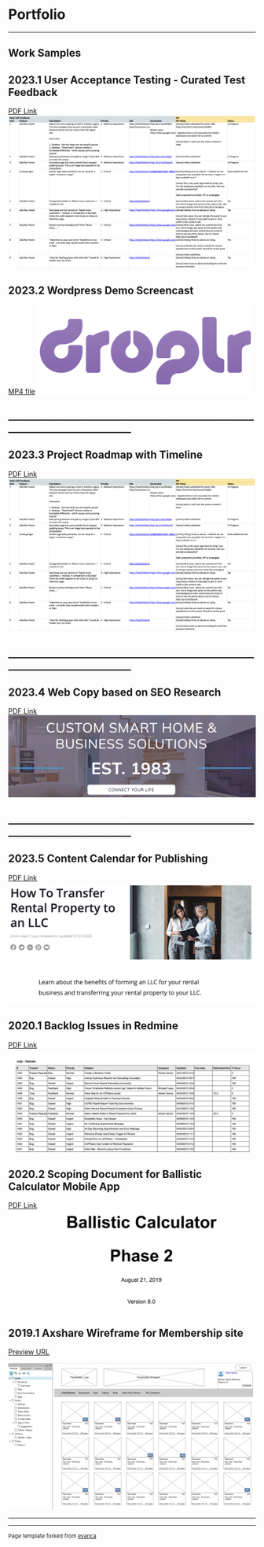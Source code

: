 # Portfolio

---

## Work Samples

## 2023.1 User Acceptance Testing - Curated Test Feedback
[PDF Link](/images/Help!%20UAT.xlsx%20-%20Google%20Sheets.pdf)
<img src="/images/UAT-feedback.png"/>

## 2023.2 Wordpress Demo Screencast 
[MP4 file](/pdf/WP-demo_recording.mp4)
<img src="/images/Droplr-logo1.png"/>
## ___________________________________________________________________________

## 2023.3 Project Roadmap with Timeline 
[PDF Link](/images/Help!%20UAT.xlsx%20-%20Google%20Sheets.pdf)
<img src="/images/UAT-feedback.png"/>
## ___________________________________________________________________________

## 2023.4 Web Copy based on SEO Research 

[PDF Link](/pdf/Sample%20writing_Content_%20TVmount__R1-Final.docx.pdf)
<img src="/images/pose-audio-solutions.png"/>

## ___________________________________________________________________________
## 2023.5 Content Calendar for Publishing

[PDF Link](/images/2023%20Content%20Dev%20Tracking_calendar%5Bsample%5D.xlsx%20-%20Google%20Sheets.pdf
)
<img src="/images/RL-copy.png"/>

## 2020.1 Backlog Issues in Redmine

[PDF Link](/pdf/Redmine_Issues.pdf)
<img src="/images/redmine-issues.png"/>

## 2020.2 Scoping Document for Ballistic Calculator Mobile App

[PDF Link](/pdf/Phase2_Reqs_BallisticCalculator_WebApp_FinalReview8.pdf)
<img src="/images/z-calc.png"/>

## 2019.1 Axshare Wireframe for Membership site

[Preview URL]([http://example.com/](https://i9a8ec.axshare.com/#p=home))

<img src="/images/wireframe_axshare.png"/>

<!--

### Archive

- [Project 2014 Axshare Wireframe](/images/wireframe_axshare.png
)
- [Project 2 Title](http://example.com/)
- [Project 3 Title](http://example.com/)
- [Project 4 Title](http://example.com/)
- [Project 5 Title](http://example.com/)
-->
---




---
<p style="font-size:11px">Page template forked from <a href="https://github.com/evanca/quick-portfolio">evanca</a></p>
<!-- Remove above link if you don't want to attibute -->
